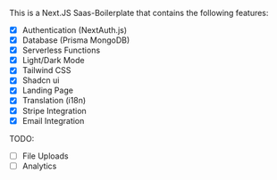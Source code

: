 This is a Next.JS Saas-Boilerplate that contains the following features:

- [x] Authentication (NextAuth.js)
- [x] Database (Prisma MongoDB)
- [x] Serverless Functions
- [x] Light/Dark Mode
- [x] Tailwind CSS
- [x] Shadcn ui
- [x] Landing Page
- [x] Translation (i18n)
- [x] Stripe Integration
- [x] Email Integration

TODO:

- [ ] File Uploads
- [ ] Analytics
